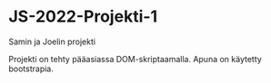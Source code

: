 # JS-2022-Projekti-1
Samin ja Joelin projekti

Projekti on tehty pääasiassa DOM-skriptaamalla. Apuna on käytetty bootstrapia. 
